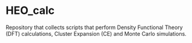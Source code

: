 # HEO_calc
Repository that collects scripts that perform Density Functional Theory (DFT) calculations, Cluster Expansion (CE) and Monte Carlo simulations. 
